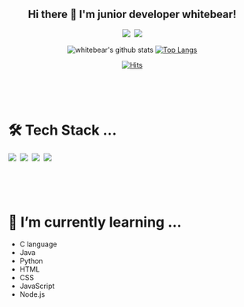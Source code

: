 <div align = center>

## Hi there 👋 I'm junior developer whitebear!

<p>
<a href="https://www.instagram.com/wbear_thelayer/"><img src="https://img.shields.io/badge/Instagram-E4405F?style=flat-square&logo=Instagram&logoColor=white&link=https://www.instagram.com/wbear_thelayer/"/></a>&nbsp
<a href="mailto:wjs050518@gmail.com"><img src="https://img.shields.io/badge/Gmail-d14836?style=flat-square&logo=Gmail&logoColor=white&link=wjs050518@gmail.com"/></a>
</p>


![whitebear's github stats](https://github-readme-stats.vercel.app/api?username=whitebear05&theme=vue&show_icons=true&hide_border=true)
[![Top Langs](https://github-readme-stats.vercel.app/api/top-langs/?username=whitebear05&theme=vue&layout=compact)](https://github.com/anuraghazra/github-readme-stats)<br>

[![Hits](https://hits.seeyoufarm.com/api/count/incr/badge.svg?url=https%3A%2F%2Fgithub.com%2Fwhitebear05&count_bg=%2379C83D&title_bg=%23555555&icon=&icon_color=%23E7E7E7&title=hits&edge_flat=false)](https://hits.seeyoufarm.com)

<br><br><br>
</div>

<!--
**whitebear05/whitebear05** is a ✨ _special_ ✨ repository because its `README.md` (this file) appears on your GitHub profile.

Here are some ideas to get you started:

- 🔭 I’m currently working on ...
- 🌱 I’m currently learning ...
- 👯 I’m looking to collaborate on ...
- 🤔 I’m looking for help with ...
- 💬 Ask me about ...
- 📫 How to reach me: ...
- 😄 Pronouns: ...
- ⚡ Fun fact: ...
-->


# 🛠 Tech Stack ...
<p>
<img src="https://img.shields.io/badge/C-A8B9CC?style=flat-square&logo=C&logoColor=white"/></a>&nbsp
<img src="https://img.shields.io/badge/HTML5-E34F26?style=flat-square&logo=HTML5&logoColor=white"/></a>&nbsp
<img src="https://img.shields.io/badge/CSS3-1572B6?style=flat-square&logo=CSS3&logoColor=white"/></a>&nbsp
<img src="https://img.shields.io/badge/JavaScript-F7DF1E?style=flat-square&logo=JavaScript&logoColor=white"/></a>&nbsp
</p>

<br><br><br>

# 🌱 I’m currently learning ...
  - C language
  - Java
  - Python
  - HTML
  - CSS
  - JavaScript
  - Node.js



